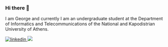 ### Hi there 👋

I am George and currently I am an undergraduate student at the Department of Informatics and Telecommunications of the National and Kapodistrian University of Athens.

<a href="https://www.linkedin.com/in/georgios-farao-04b58a219/" target="_blank">
<img src=https://img.shields.io/badge/linkedin-%231E77B5.svg?&style=for-the-badge&logo=linkedin&logoColor=white alt=linkedin style="margin-bottom: 5px;" />
</a>
<a href="https://mail.google.com/mail/u/?authuser=georgefr15@gmail.com" target="_blank">
<img src=https://img.shields.io/badge/Gmail-D14836?style=for-the-badge&logo=gmail&logoColor=white
/>
</a>

<!--
**GeorgeFarao/GeorgeFarao** is a ✨ _special_ ✨ repository because its `README.md` (this file) appears on your GitHub profile.

Here are some ideas to get you started:

- 🔭 I’m currently working on ...
- 🌱 I’m currently learning ...
- 👯 I’m looking to collaborate on ...
- 🤔 I’m looking for help with ...
- 💬 Ask me about ...
- 📫 How to reach me: ...
- 😄 Pronouns: ...
- ⚡ Fun fact: ...
-->
